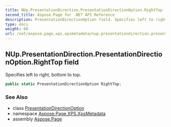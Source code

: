 ```yaml
---
title: NUp.PresentationDirection.PresentationDirectionOption.RightTop
second_title: Aspose.Page for .NET API Reference
description: PresentationDirectionOption field. Specifies left to right bottom to top
type: docs
weight: 60
url: /net/aspose.page.xps.xpsmetadata/nup.presentationdirection.presentationdirectionoption/righttop/
---
```

## NUp.PresentationDirection.PresentationDirectionOption.RightTop field

Specifies left to right, bottom to top.

```csharp
public static PresentationDirectionOption RightTop;
```

### See Also

* class [PresentationDirectionOption](../)
* namespace [Aspose.Page.XPS.XpsMetadata](../../nup.presentationdirection.presentationdirectionoption/)
* assembly [Aspose.Page](../../../)


